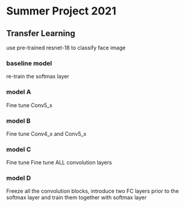 # Summer Project 2021
## Transfer Learning
use pre-trained resnet-18 to classify face image
### baseline model
re-train the softmax layer
### model A
Fine tune Conv5_x
### model B
Fine tune Conv4_x and Conv5_x
### model C
Fine tune Fine tune ALL convolution layers
### model D
Freeze all the convolution blocks, introduce two FC layers prior to the softmax layer and train them together with softmax layer
